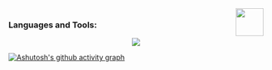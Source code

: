 <!--
<img align ="center" alt ="Banner" src=""> // -->



<img src="https://education.github.com/assets/next/campus-experts/ce-flag-59b436097e6168e12b543fec9e936037ff777d1c0160fa4b07cd7394d8779418.png" width=55px align="right"/>



<h3 align="left">Languages and Tools:</h3>

<p align="center">
  <a href="https://skillicons.dev">
    <img src="https://skillicons.dev/icons?i=java,spring,idea,mongodb,postman,flutter,mysql,py,docker,nginx,maven,webstorm,nodejs,react,tailwind,bootstrap,vscode,stackoverflow,figma" />
  </a>
</p>

[![Ashutosh's github activity graph](https://github-readme-activity-graph.vercel.app/graph?username=RaninduAmarasinghe&theme=tokyo-night)](https://github.com/ashutosh00710/github-readme-activity-graph)
